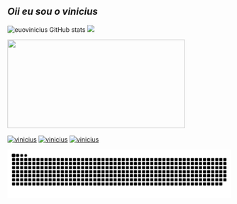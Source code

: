   
 ## *Oii eu sou o vinicius*               

 

                                                                                                                                 

![euovinicius GitHub stats](https://github-readme-stats.vercel.app/api?username=euovinicius&show_icons=true&theme=tokyonight) <img height="195em" align="rigth" src="https://github-readme-stats.vercel.app/api/top-langs/?username=ellen2121&&layout=compact&hide=shell&theme=tokyonight"/>           


 <img align="rigth" width="400" height="200" src="https://64.media.tumblr.com/711798ebd60572072a5dbbbd93920e11/74a7c4fe50889a9d-71/s500x750/322ae302d00246fd5153fb357bf17f8ce3037b57.gifv">



 

   


[![vinicius](https://img.shields.io/badge/LinkedIn-0077B5?style=for-the-badge&logo=linkedin&logoColor=white)](https://www.linkedin.com/in/vinicius-almeida-b06729216/) [![vinicius](https://img.shields.io/badge/Instagram-E4405F?style=for-the-badge&logo=instagram&logoColor=white)](https://www.instagram.com/euovinicin/) [![vinicius](https://img.shields.io/badge/Microsoft_Outlook-0078D4?style=for-the-badge&logo=microsoft-outlook&logoColor=white)](<https://outlook.live.com/mail/vinicius20204@hotmail.com.br>)

![Snake animation](https://github.com/ellen2121/ellen2121/blob/output/github-contribution-grid-snake.svg)


